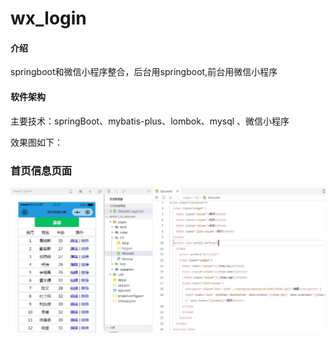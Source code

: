 # wx_login

#### 介绍
springboot和微信小程序整合，后台用springboot,前台用微信小程序

#### 软件架构
主要技术：springBoot、mybatis-plus、lombok、mysql 、微信小程序

效果图如下：
### 首页信息页面
![首页信息页面](https://raw.githubusercontent.com/Code-WZB/wxapp-springboot/master/%E5%BE%AE%E4%BF%A1%E5%B0%8F%E7%A8%8B%E5%BA%8F%E9%A1%B5%E9%9D%A2.jpg)
